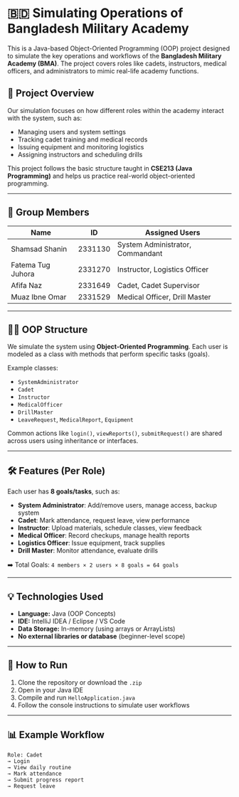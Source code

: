 # 🇧🇩 Simulating Operations of Bangladesh Military Academy

This is a Java-based Object-Oriented Programming (OOP) project designed to simulate the key operations and workflows of the **Bangladesh Military Academy (BMA)**. The project covers roles like cadets, instructors, medical officers, and administrators to mimic real-life academy functions.

## 📘 Project Overview

Our simulation focuses on how different roles within the academy interact with the system, such as:

- Managing users and system settings
- Tracking cadet training and medical records
- Issuing equipment and monitoring logistics
- Assigning instructors and scheduling drills

This project follows the basic structure taught in **CSE213 (Java Programming)** and helps us practice real-world object-oriented programming.

---

## 👥 Group Members

| Name               | ID        | Assigned Users                      |
|--------------------|-----------|-------------------------------------|
| Shamsad Shanin     | 2331130   | System Administrator, Commandant    |
| Fatema Tug Juhora  | 2331270   | Instructor, Logistics Officer       |
| Afifa Naz          | 2331649   | Cadet, Cadet Supervisor             |
| Muaz Ibne Omar     | 2331529   | Medical Officer, Drill Master       |

---

## 🧑‍🏫 OOP Structure

We simulate the system using **Object-Oriented Programming**. Each user is modeled as a class with methods that perform specific tasks (goals).

Example classes:
- `SystemAdministrator`
- `Cadet`
- `Instructor`
- `MedicalOfficer`
- `DrillMaster`
- `LeaveRequest`, `MedicalReport`, `Equipment`

Common actions like `login()`, `viewReports()`, `submitRequest()` are shared across users using inheritance or interfaces.

---

## 🛠️ Features (Per Role)

Each user has **8 goals/tasks**, such as:

- **System Administrator**: Add/remove users, manage access, backup system
- **Cadet**: Mark attendance, request leave, view performance
- **Instructor**: Upload materials, schedule classes, view feedback
- **Medical Officer**: Record checkups, manage health reports
- **Logistics Officer**: Issue equipment, track supplies
- **Drill Master**: Monitor attendance, evaluate drills

➡️ Total Goals: `4 members × 2 users × 8 goals = 64 goals`

---

## 💡 Technologies Used

- **Language:** Java (OOP Concepts)
- **IDE:** IntelliJ IDEA / Eclipse / VS Code
- **Data Storage:** In-memory (using arrays or ArrayLists)
- **No external libraries or database** (beginner-level scope)

---

## 🚀 How to Run

1. Clone the repository or download the `.zip`
2. Open in your Java IDE
3. Compile and run `HelloApplication.java`
4. Follow the console instructions to simulate user workflows

---

## 📊 Example Workflow

```text
Role: Cadet
→ Login
→ View daily routine
→ Mark attendance
→ Submit progress report
→ Request leave
